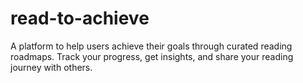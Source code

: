 # read-to-achieve
A platform to help users achieve their goals through curated reading roadmaps. Track your progress, get insights, and share your reading journey with others.
